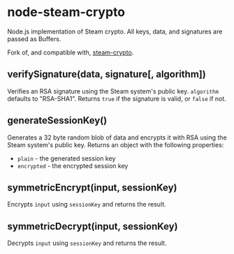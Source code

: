 # node-steam-crypto

Node.js implementation of Steam crypto. All keys, data, and signatures are passed as Buffers.

Fork of, and compatible with, [steam-crypto](https://www.npmjs.com/package/steam-crypto).

## verifySignature(data, signature[, algorithm])

Verifies an RSA signature using the Steam system's public key. `algorithm` defaults to "RSA-SHA1". Returns `true` if the signature is valid, or `false` if not.

## generateSessionKey()

Generates a 32 byte random blob of data and encrypts it with RSA using the Steam system's public key. Returns an object with the following properties:
* `plain` - the generated session key
* `encrypted` - the encrypted session key

## symmetricEncrypt(input, sessionKey)

Encrypts `input` using `sessionKey` and returns the result.

## symmetricDecrypt(input, sessionKey)

Decrypts `input` using `sessionKey` and returns the result.
